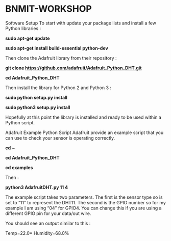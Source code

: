 # BNMIT-WORKSHOP

Software Setup
To start with update your package lists and install a few Python libraries :

**sudo apt-get update**

**sudo apt-get install build-essential python-dev**

Then clone the Adafruit library from their repository :

**git clone https://github.com/adafruit/Adafruit_Python_DHT.git**

**cd Adafruit_Python_DHT**

Then install the library for Python 2 and Python 3 :

**sudo python setup.py install**

**sudo python3 setup.py install**

Hopefully at this point the library is installed and ready to be used within a Python script.

Adafruit Example Python Script
Adafruit provide an example script that you can use to check your sensor is operating correctly.

**cd ~**

**cd Adafruit_Python_DHT**

**cd examples**

Then :

**python3 AdafruitDHT.py 11 4**

The example script takes two parameters. The first is the sensor type so is set to “11” to represent the DHT11. The second is the GPIO number so for my example I am using “04” for GPIO4. You can change this if you are using a different GPIO pin for your data/out wire.

You should see an output similar to this :

Temp=22.0* Humidity=68.0%
